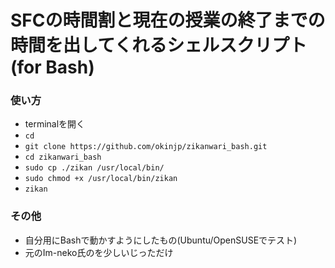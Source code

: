 # SFCの時間割と現在の授業の終了までの時間を出してくれるシェルスクリプト(for Bash)

### 使い方
- terminalを開く
- `cd`
- `git clone https://github.com/okinjp/zikanwari_bash.git`
- `cd zikanwari_bash`
- `sudo cp ./zikan /usr/local/bin/`
- `sudo chmod +x /usr/local/bin/zikan`
- `zikan`

### その他
- 自分用にBashで動かすようにしたもの(Ubuntu/OpenSUSEでテスト)
- 元のIm-neko氏のを少しいじっただけ

